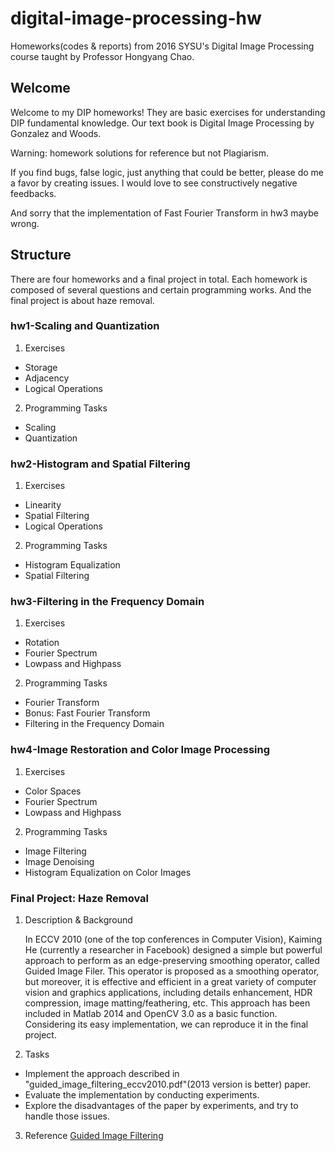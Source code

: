 # digital-image-processing-hw
Homeworks(codes &amp; reports) from 2016 SYSU's Digital Image Processing course taught by Professor Hongyang Chao.
## Welcome
Welcome to my DIP homeworks! They are basic exercises for understanding DIP fundamental knowledge. Our text book is Digital Image Processing by Gonzalez and Woods.

Warning: homework solutions for reference but not Plagiarism.

If you find bugs, false logic, just anything that could be better, please do me a favor by creating issues. I would love to see constructively negative feedbacks.

And sorry that the implementation of Fast Fourier Transform in hw3 maybe wrong.

## Structure
There are four homeworks and a final project in total.
Each homework is composed of several questions and certain programming works.
And the final project is about haze removal.


### hw1-Scaling and Quantization
1. Exercises
  * Storage
  * Adjacency
  * Logical Operations
2. Programming Tasks
  * Scaling
  * Quantization

### hw2-Histogram and Spatial Filtering
1. Exercises
  * Linearity
  * Spatial Filtering
  * Logical Operations
2. Programming Tasks
  * Histogram Equalization
  * Spatial Filtering

### hw3-Filtering in the Frequency Domain
1. Exercises
  * Rotation
  * Fourier Spectrum
  * Lowpass and Highpass
2. Programming Tasks
  * Fourier Transform
  * Bonus: Fast Fourier Transform
  * Filtering in the Frequency Domain

### hw4-Image Restoration and Color Image Processing
1. Exercises
  * Color Spaces
  * Fourier Spectrum
  * Lowpass and Highpass
2. Programming Tasks
  * Image Filtering
  * Image Denoising
  * Histogram Equalization on Color Images

### Final Project: Haze Removal
1. Description & Background
  
   In ECCV 2010 (one of the top conferences in Computer Vision), 
   Kaiming He (currently a researcher in Facebook) designed a simple 
   but powerful approach to perform as an edge-preserving smoothing operator, 
   called Guided Image Filer. This operator is proposed as a smoothing operator,
   but moreover, it is effective and efficient in a great variety of computer vision
   and graphics applications, including details enhancement, HDR compression, 
   image matting/feathering, etc. This approach has been included in Matlab 2014
   and OpenCV 3.0 as a basic function. Considering its easy implementation, 
   we can reproduce it in the final project.
2. Tasks
  * Implement the approach described in "guided_image_filtering_eccv2010.pdf"(2013 version is better) paper.
  * Evaluate the implementation by conducting experiments.
  * Explore the disadvantages of the paper by experiments, and try to handle those issues.

3. Reference
  [Guided Image Filtering](http://kaiminghe.com/eccv10/index.html)